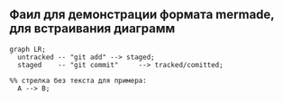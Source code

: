 ## Фаил для демонстрации формата mermade, для встраивания диаграмм

```mermaid
graph LR;
  untracked -- "git add" --> staged;
  staged    -- "git commit"     --> tracked/comitted;

%% стрелка без текста для примера:
  A --> B;
```


